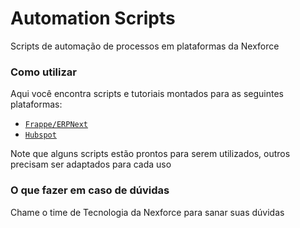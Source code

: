 # Automation Scripts

Scripts de automação de processos em plataformas da Nexforce

### Como utilizar

Aqui você encontra scripts e tutoriais montados para as seguintes plataformas:
- [`Frappe/ERPNext`](https://github.com/nexforce/automation-scripts/tree/main/erpnext)
- [`Hubspot`](https://github.com/nexforce/automation-scripts/tree/main/hubspot)

Note que alguns scripts estão prontos para serem utilizados, outros precisam ser adaptados para cada uso

### O que fazer em caso de dúvidas

Chame o time de Tecnologia da Nexforce para sanar suas dúvidas

